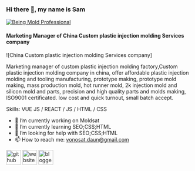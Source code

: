 ### Hi there 👋, my name is Sam

[![Being Mold Professional](https://img.shields.io/badge/-Become%20A%20VS%20Code%20SuperHero%20%E2%86%92-gray.svg?colorB=ff652f&style=for-the-badge)](https://moldsat.com)

#### Marketing Manager of China Custom plastic injection molding Services company
![China Custom plastic injection molding Services company]

Marketing manager of custom plastic injection molding factory,Custom plastic injection molding company in china, offer affordable plastic injection molding and tooling manufacturing, prototype making, prototype mold making, mass production mold, hot runner mold, 2k injection mold and silicon mold and parts, precision and high quality parts and molds making, ISO9001 certificated. low cost and quick turnout, small batch accept.


Skills: VUE JS / REACT / JS / HTML / CSS

- 🔭 I’m currently working on Moldsat 
- 🌱 I’m currently learning SEO;CSS;HTML 
- 🤔 I’m looking for help with SEO;CSS;HTML 
- 📫 How to reach me: vonosat.daun@gmail.com 


[<img src='https://cdn.jsdelivr.net/npm/simple-icons@3.0.1/icons/github.svg' alt='github' height='40'>](https://github.com/plasticmolding)  [<img src='https://cdn.jsdelivr.net/npm/simple-icons@3.0.1/icons/icloud.svg' alt='website' height='40'>](https://moldsat.com)  [<img src='https://cdn.jsdelivr.net/npm/simple-icons@3.0.1/icons/blogger.svg' alt='blogger' height='40'>](https://custominjectiontooling.blogspot.com/)  
